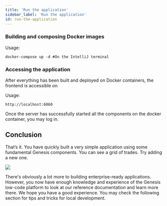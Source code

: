 ```yaml
---
title: 'Run the application'
sidebar_label: 'Run the application'
id: run-the-application
---
```



### Building and composing Docker images 

Usage:
```shell
docker-compose up -d #On the IntelliJ terminal
```

### Accessing the application

After everything has been built and deployed on Docker containers, the frontend is accessible on 

Usage:
```shell
http://localhost:6060
```

Once the server has successfully started all the components on the docker container, you may log in.

## Conclusion
That’s it. You have quickly built a very simple application using some fundamental Genesis components. You can see a grid of trades. Try adding a new one.

![](/img/quickstart-app-final.png)

There's obviously a lot more to building enterprise-ready applications. However, you now have enough knowledge and experience of the Genesis low-code platform to look at our reference documentation and learn more there. We hope you have a good experience.
You may check the following section for tips and tricks for local development.

